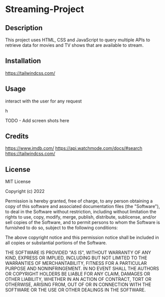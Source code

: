 # Streaming-Project

## Description

This project uses HTML, CSS and JavaScript to query multiple APIs to retrieve data for movies and TV shows that are available to stream.

## Installation

https://tailwindcss.com/

## Usage

interact with the user for any request 

h</u></h2>

TODO - Add screen shots here


## Credits
https://www.imdb.com/
https://api.watchmode.com/docs/#search
https://tailwindcss.com/

## License
MIT License

Copyright (c) 2022

Permission is hereby granted, free of charge, to any person obtaining a copy
of this software and associated documentation files (the "Software"), to deal
in the Software without restriction, including without limitation the rights
to use, copy, modify, merge, publish, distribute, sublicense, and/or sell
copies of the Software, and to permit persons to whom the Software is
furnished to do so, subject to the following conditions:

The above copyright notice and this permission notice shall be included in all
copies or substantial portions of the Software.

THE SOFTWARE IS PROVIDED "AS IS", WITHOUT WARRANTY OF ANY KIND, EXPRESS OR
IMPLIED, INCLUDING BUT NOT LIMITED TO THE WARRANTIES OF MERCHANTABILITY,
FITNESS FOR A PARTICULAR PURPOSE AND NONINFRINGEMENT. IN NO EVENT SHALL THE
AUTHORS OR COPYRIGHT HOLDERS BE LIABLE FOR ANY CLAIM, DAMAGES OR OTHER
LIABILITY, WHETHER IN AN ACTION OF CONTRACT, TORT OR OTHERWISE, ARISING FROM,
OUT OF OR IN CONNECTION WITH THE SOFTWARE OR THE USE OR OTHER DEALINGS IN THE
SOFTWARE.
